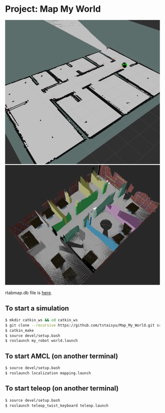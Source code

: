 # Project: Map My World

<img src=2Dmap.png width=800 />
<img src=3Dmap.png width=800 />


rtabmap.db file is [here](https://drive.google.com/file/d/1ckwr4LpbzcU4ebOojkYGsW2GrYUrZ4KL/view?usp=sharing).

## To start a simulation

```sh
$ mkdir catkin_ws && cd catkin_ws
$ git clone --recursive https://github.com/tstaisyu/Map_My_World.git src
$ catkin_make
$ source devel/setup.bash
$ roslaunch my_robot world.launch
```

## To start AMCL (on another terminal)

```sh
$ source devel/setup.bash
$ roslaunch localization mapping.launch
```
## To start teleop (on another terminal)

```sh
$ source devel/setup.bash
$ roslaunch teleop_twist_keyboard teleop.launch
```
